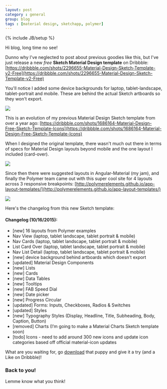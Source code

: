```yaml
---
layout: post
category : general
group: blog
tags : [material design, sketchapp, polymer]
---
```

{% include JB/setup %}

Hi blog, long time no see!

Dunno why I've neglected to post about previous goodies like this, but I've just release a new *free* **Sketch Material Design template** on Dribbble: [https://dribbble.com/shots/2296655-Material-Design-Sketch-Template-v2-Free](https://dribbble.com/shots/2296655-Material-Design-Sketch-Template-v2-Free)

You'll notice I added some device backgrounds for laptop, tablet-landscape, tablet-portrait and mobile. These are behind the actual Sketch artboards so they won't export.

<img src="{{ BASE_PATH }}/assets/images/material-design-sketch/material-design-template2.png" />

This is an evolution of my previous Material Design Sketch template from over a year ago: [https://dribbble.com/shots/1686164-Material-Design-Free-Sketch-Template-Icons](https://dribbble.com/shots/1686164-Material-Design-Free-Sketch-Template-Icons)

When I designed the original template, there wasn't much out there in terms of specs for Material Design layouts beyond mobile and the one layout I included (card-over).

<img src="{{ BASE_PATH }}/assets/images/material-design-sketch/material-design-template1.png" />

Since then there were suggested layouts in Angular-Material (my jam), and finally the Polymer team came out with this super cool site for 4 layouts across 3 responsive breakpoints: [http://polymerelements.github.io/app-layout-templates/](http://polymerelements.github.io/app-layout-templates/)

<img src="{{ BASE_PATH }}/assets/images/material-design-sketch/polymer.png" />

Here's the changelog from this new Sketch template:

#### Changelog (10/16/2015):

- [new] 16 layouts from Polymer examples 
- Nav View (laptop, tablet landscape, tablet portrait & mobile) 
- Nav Cards (laptop, tablet landscape, tablet portrait & mobile) 
- List Card Over (laptop, tablet landscape, tablet portrait & mobile) 
- Nav List Detail (laptop, tablet landscape, tablet portrait & mobile) 
- [new] device background behind artboards which doesn’t export 
- [updated] Material Design Components 
- [new] Lists 
- [new] Cards 
- [new] Data Tables 
- [new] Tooltips 
- [new] FAB Speed Dial 
- [new] Date picker 
- [new] Progress Circular 
- [updated] Forms: Inputs, Checkboxes, Radios & Switches 
- [updated] Styles 
- [new] Typography Styles (Display, Headline, Title, Subheading, Body, Caption, Button) 
- [removed] Charts (I’m going to make a Material Charts Sketch template soon) 
- [todo] Icons - need to add around 300 new icons and update icon categories based off official material-icon updates

What are you waiting for, go [download](https://dribbble.com/shots/2296655-Material-Design-Sketch-Template-v2-Free) that puppy and give it a try (and a Like on Dribbble)!

### Back to you!

Lemme know what you think!
